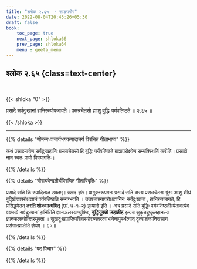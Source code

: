 ```yaml
---
title: "श्लोक २.६५  - साङ्ययोग"
date: 2022-08-04T20:45:26+05:30
draft: false
book:
    toc_page: true
    next_page: shloka66
    prev_page: shloka64
    menu : geeta_menu
---
```




## श्लोक २.६५ {class=text-center}

<br/>

{{< shloka  "0"  >}}

प्रसादे सर्वदुःखानां हानिरस्योपजायते।
प्रसन्नचेतसो ह्याशु बुद्धिः पर्यवतिष्ठते  ॥ २.६५ ॥



{{< /shloka >}}

---


{{% details "श्रीमन्मध्वाचार्यभगवत्पादाचर्य विरचित  गीताभाष्य" %}}


कथं प्रसादमात्रेण सर्वदुःखहानिः प्रसन्नचेतसो हि बुद्धिः पर्यवतिष्ठते ब्रह्मापरोक्ष्येण सम्यक्स्थितिं करोति। प्रसादो नाम स्वतः प्रायो विषयागतिः।


{{% /details %}}



{{% details "श्रीराघवेन्द्रतीर्थविरचित गीताविवृतिः" %}}

प्रसादे सति किं स्यादित्यत उक्तम्‌॥ `प्रसाद इति`। प्रागुक्तरूपमनः प्रसादे
सति अस्य प्रसन्नचेतसः पुंसः आशु शीघ्रं बुद्धिर्ब्रह्मापरोक्षज्ञानं पर्यवतिष्ठति
सम्यग्भवति । ततश्चास्यापरोक्षज्ञानिनः सर्वदुःखानां , हानिरुपजायते, हि
प्रसिद्धमेतत्‌  **तरति शोकमात्मवित्‌** (छां. ७-१-२) इत्यादौ इति । अत्र प्रसादे
सति बुद्धिः पर्यवतिष्ठतीत्येतावत्येव वक्तव्ये सर्वदुःखानां हानिरिति
ज्ञानफलस्याप्युक्तिः, **बुद्धियुक्तो जहातीह** इत्यत्र सुकृतदुष्कृतहानस्य 
ज्ञानफलत्वोक्तिरयुक्ता । सुखदुःखप्राप्तिपरिहारयोरन्यतरत्वाभावेनापुमर्थत्वात्‌  दृत्याशंकानिरासाय प्रसंगात्य्राप्तेति ज्ञेयम्‌ ॥ ६५॥

{{% /details %}}

{{% details "पद विचार" %}}


{{% /details %}}
